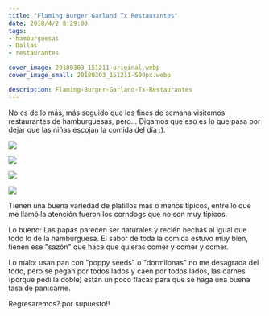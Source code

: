 ```yaml
---
title: "Flaming Burger Garland Tx Restaurantes"
date: 2018/4/2 8:29:00
tags: 
- hamburguesas
- Dallas
- restaurantes

cover_image: 20180303_151211-original.webp
cover_image_small: 20180303_151211-500px.webp

description: Flaming-Burger-Garland-Tx-Restaurantes
---
```



No es de lo más, más seguido que los fines de semana visitemos restaurantes de hamburguesas, pero... Digamos que eso es lo que pasa por dejar que las niñas escojan la comida del día :).

[![](20180303_151217)](20180303_151217-original.webp)

  

[![](20180303_151211)](20180303_151211-original.webp)

  

[![](20180303_151203)](20180303_151203-original.webp)

  

[![](20180307_200504)](20180307_200504-original.webp)

  

Tienen una buena variedad de platillos mas o menos típicos, entre lo que me llamó la atención fueron los corndogs que no son muy típicos. 

Lo bueno: Las papas parecen ser naturales y recién hechas al igual que todo lo de la hamburguesa. El sabor de toda la comida estuvo muy bien, tienen ese "sazón" que hace que quieras comer y comer y comer.

Lo malo: usan pan con "poppy seeds" o "dormilonas" no me desagrada del todo, pero se pegan por todos lados y caen por todos lados, las carnes (porque pedí la doble) están un poco flacas para que se haga una buena tasa de pan:carne.

  

Regresaremos? por supuesto!!
